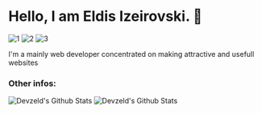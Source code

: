 # Hello, I am Eldis Izeirovski. 👋


![1](https://img.shields.io/badge/JavaScript-enthusiast-034cb0.svg?logo=javascript)
![2](https://img.shields.io/badge/Python-proficient-034cb0.svg?logo=python)
![3](https://img.shields.io/badge/Flutter-learning-034cb0.svg?logo=flutter)

I'm a mainly web developer concentrated on making attractive and usefull websites
<!--
### Contacts:

- E-mail: [eldis.izeirovski@gmail.com](mailto:eldis.izeirovski7@gmail.com)
- Site: [devzeld.github.io](https://devzeld.github.io)
- 
-->

### Other infos: 
![Devzeld's Github Stats](https://github-readme-stats.vercel.app/api?username=devzeld&show_icons=true&layout=compact&hide_border=true&theme=transparent)
![Devzeld's Github Stats](https://github-readme-stats-one-rosy.vercel.app/api/top-langs/?username=devzeld&hide_title=true&hide_border=true&layout=compact&hide=html&theme=transparent)
